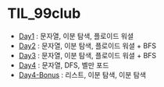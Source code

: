 # TIL_99club

* [Day1](./Day1.md) : 문자열, 이분 탐색, 플로이드 워셜
* [Day2](./Day2.md) : 문자열, 이분 탐색, 플로이드 워셜 + BFS
* [Day3](./Day3.md) : 문자열, 이분 탐색, 플로이드 워셜 + BFS
* [Day4](./Day4.md) : 문자열, DFS, 벨만 포드
* [Day4-Bonus](./Day4_Bonus.md) : 리스트, 이분 탐색, 이분 탐색